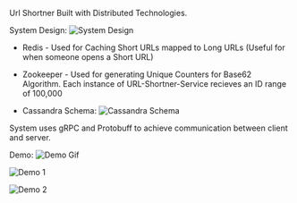 Url Shortner Built with Distributed Technologies.

System Design:
![System Design](https://i.imgur.com/Ezxz9SY.png)

- Redis - Used for Caching Short URLs mapped to Long URLs (Useful for when someone opens a Short URL)

- Zookeeper - Used for generating Unique Counters for Base62 Algorithm. Each instance of URL-Shortner-Service recieves an ID range of 100,000

- Cassandra Schema:
![Cassandra Schema](https://i.imgur.com/TwwC7YC.png)
 
System uses gRPC and Protobuff to achieve communication between client and server.

Demo:
![Demo Gif](https://i.ibb.co/x5Wh4fF/DEMO.gif)

![Demo 1](https://i.imgur.com/RkUrFaN.png)

![Demo 2](https://i.imgur.com/h8b6gMT.png)